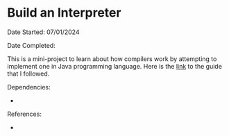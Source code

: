# Build an Interpreter

Date Started: 07/01/2024

Date Completed:

This is a mini-project to learn about how compilers work by attempting to implement one in Java programming language. Here is the [link](https://www.craftinginterpreters.com/contents.html) to the guide that I followed.

Dependencies:

-

References:

-
